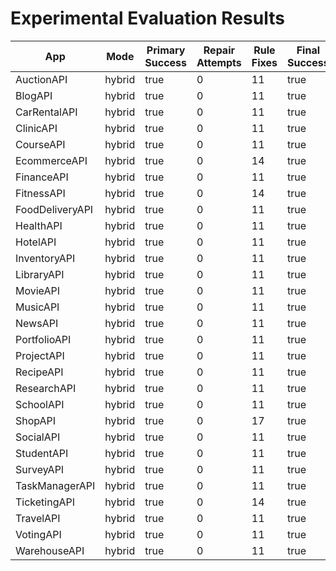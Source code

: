 # Experimental Evaluation Results

| App | Mode | Primary Success | Repair Attempts | Rule Fixes | Final Success | Duration (s) | Coverage (%) | Error |
|-----|------|----------------|----------------|-------------|----------------|---------------|--------------|-------|
| AuctionAPI | hybrid | true | 0 | 11 | true | 0.28 | 0.0 |  |
| BlogAPI | hybrid | true | 0 | 11 | true | 0.03 | 70.2 |  |
| CarRentalAPI | hybrid | true | 0 | 11 | true | 0.03 | 70.2 |  |
| ClinicAPI | hybrid | true | 0 | 11 | true | 0.03 | 70.2 |  |
| CourseAPI | hybrid | true | 0 | 11 | true | 0.02 | 0.0 |  |
| EcommerceAPI | hybrid | true | 0 | 14 | true | 0.02 | 0.0 |  |
| FinanceAPI | hybrid | true | 0 | 11 | true | 0.02 | 70.2 |  |
| FitnessAPI | hybrid | true | 0 | 14 | true | 0.04 | 0.0 |  |
| FoodDeliveryAPI | hybrid | true | 0 | 11 | true | 0.04 | 70.2 |  |
| HealthAPI | hybrid | true | 0 | 11 | true | 0.04 | 70.2 |  |
| HotelAPI | hybrid | true | 0 | 11 | true | 0.03 | 0.0 |  |
| InventoryAPI | hybrid | true | 0 | 11 | true | 0.02 | 70.2 |  |
| LibraryAPI | hybrid | true | 0 | 11 | true | 0.02 | 70.2 |  |
| MovieAPI | hybrid | true | 0 | 11 | true | 0.03 | 70.2 |  |
| MusicAPI | hybrid | true | 0 | 11 | true | 0.03 | 70.2 |  |
| NewsAPI | hybrid | true | 0 | 11 | true | 0.02 | 70.2 |  |
| PortfolioAPI | hybrid | true | 0 | 11 | true | 0.03 | 70.2 |  |
| ProjectAPI | hybrid | true | 0 | 11 | true | 0.03 | 70.2 |  |
| RecipeAPI | hybrid | true | 0 | 11 | true | 0.02 | 70.2 |  |
| ResearchAPI | hybrid | true | 0 | 11 | true | 0.02 | 70.2 |  |
| SchoolAPI | hybrid | true | 0 | 11 | true | 0.02 | 70.2 |  |
| ShopAPI | hybrid | true | 0 | 17 | true | 0.02 | 0.0 |  |
| SocialAPI | hybrid | true | 0 | 11 | true | 0.02 | 0.0 |  |
| StudentAPI | hybrid | true | 0 | 11 | true | 0.03 | 70.2 |  |
| SurveyAPI | hybrid | true | 0 | 11 | true | 0.02 | 70.2 |  |
| TaskManagerAPI | hybrid | true | 0 | 11 | true | 0.03 | 70.2 |  |
| TicketingAPI | hybrid | true | 0 | 14 | true | 0.02 | 70.2 |  |
| TravelAPI | hybrid | true | 0 | 11 | true | 0.02 | 70.2 |  |
| VotingAPI | hybrid | true | 0 | 11 | true | 0.04 | 70.2 |  |
| WarehouseAPI | hybrid | true | 0 | 11 | true | 0.05 | 70.2 |  |
